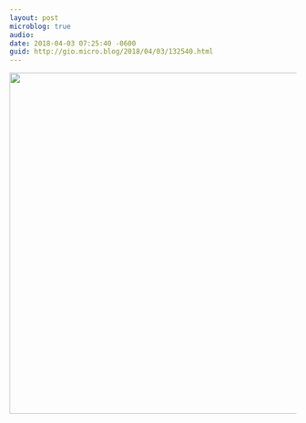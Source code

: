 ```yaml
---
layout: post
microblog: true
audio: 
date: 2018-04-03 07:25:40 -0600
guid: http://gio.micro.blog/2018/04/03/132540.html
---
```



<img src="http://microblog.stevegio.net/uploads/2018/1f3b13922c.jpg" width="600" height="600" />
